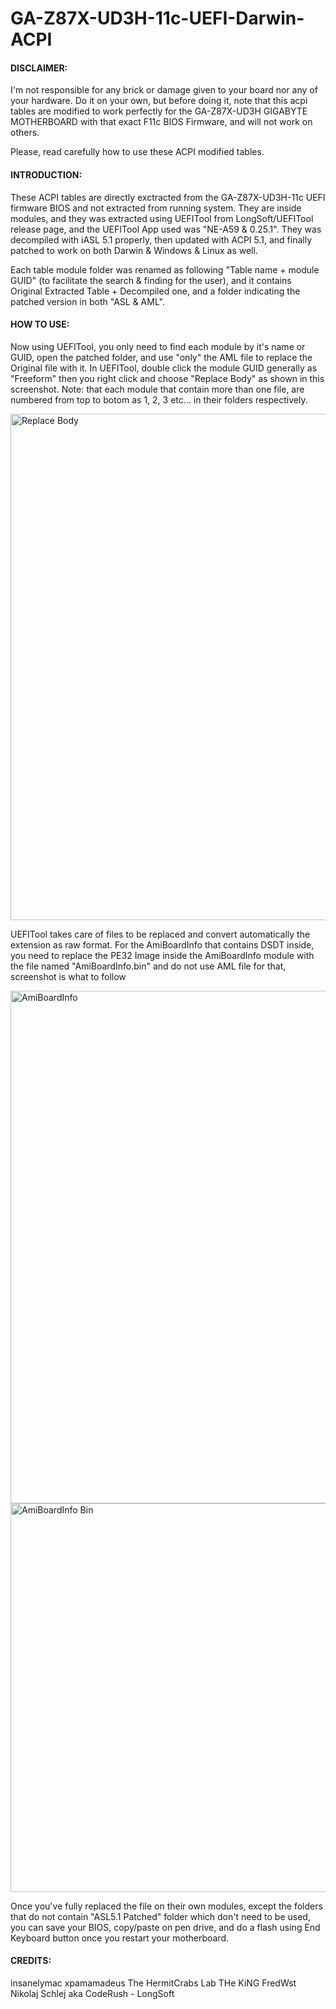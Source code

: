 # GA-Z87X-UD3H-11c-UEFI-Darwin-ACPI



#### DISCLAIMER: 

I'm not responsible for any brick or damage given to your board nor any of your hardware. Do it on your own, but before doing it, note that this acpi tables are modified to work perfectly for the GA-Z87X-UD3H GIGABYTE MOTHERBOARD with that exact F11c BIOS Firmware, and will not work on others.

Please, read carefully how to use these ACPI modified tables. 



#### INTRODUCTION:

These ACPI tables are directly exctracted from the GA-Z87X-UD3H-11c UEFI firmware BIOS and not extracted from running system. They are inside modules, and they was extracted using UEFITool from LongSoft/UEFITool release page, and the UEFITool App used was "NE-A59 & 0.25.1". They was decompiled with iASL 5.1 properly, then updated with ACPI 5.1, and finally patched to work on both Darwin &amp; Windows &amp; Linux as well.

Each table module folder was renamed as following "Table name + module GUID" (to facilitate the search & finding for the user), and it contains Original Extracted Table + Decompiled one, and a folder indicating the patched version in both "ASL & AML".



#### HOW TO USE:

Now using UEFITool, you only need to find each module by it's name or GUID, open the patched folder, and use "only" the AML file to replace the Original file with it. In UEFITool, double click the module GUID generally as "Freeform" then you right click and choose "Replace Body" as shown in this screenshot. 
Note: that each module that contain more than one file, are numbered from top to botom as 1, 2, 3 etc... in their folders respectively.


<img width="810" alt="Replace Body" src="https://user-images.githubusercontent.com/6939542/146685781-7c617271-5d45-4c00-ad0c-8ea55054dbd3.png">

UEFITool takes care of files to be replaced and convert automatically the extension as raw format. For the AmiBoardInfo that contains DSDT inside, you need to replace the PE32 Image inside the AmiBoardInfo module with the file named "AmiBoardInfo.bin" and do not use AML file for that, screenshot is what to follow

<img width="820" alt="AmiBoardInfo" src="https://user-images.githubusercontent.com/6939542/146685995-17e81882-1094-44dc-ac39-817d0685d36e.png">

<img width="622" alt="AmiBoardInfo Bin" src="https://user-images.githubusercontent.com/6939542/146686043-f663e07a-3090-46bc-907b-9ac87bf024fe.png">

Once you've fully replaced the file on their own modules, except the folders that do not contain "ASL5.1 Patched" folder which don't need to be used, you can save your BIOS, copy/paste on pen drive, and do a flash using End Keyboard button once you restart your motherboard.



#### CREDITS:

insanelymac
xpamamadeus
The HermitCrabs Lab
THe KiNG
FredWst
Nikolaj Schlej aka CodeRush - LongSoft
